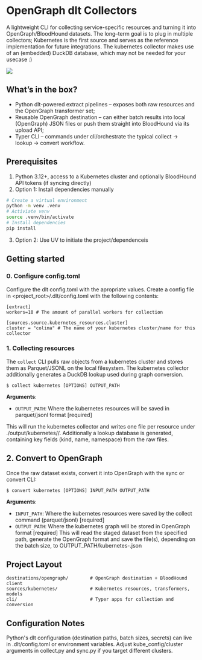 # OpenGraph dlt Collectors
A lightweight CLI for collecting service-specific resources and turning it into OpenGraph/BloodHound datasets. The long–term goal is to plug in multiple collectors; Kubernetes is the first source and serves as the reference implementation for future integrations. The kubernetes collector makes use of an (embedded) DuckDB database, which may not be needed for your usecase :) 

[<img src="https://github.com/user-attachments/assets/542d70b6-52ea-49ee-b700-447d55704982">](https://github.com/d3vzer0/OpenGraph-dlt) 


## What’s in the box?
- Python dlt-powered extract pipelines – exposes both raw resources and the OpenGraph transformer set;
- Reusable OpenGraph destination – can either batch results into local (OpenGraph) JSON files or push them straight into BloodHound via its upload API;
- Typer CLI – commands under cli/orchestrate the typical collect → lookup → convert workflow.

## Prerequisites
1. Python 3.12+, access to a Kubernetes cluster and optionally BloodHound API tokens (if syncing directly)
2. Option 1: Install dependencies manually
```bash
# Create a virtual environment
python -m venv .venv
# Activiate venv
source .venv/bin/activate
# Install dependencies
pip install
```
3. Option 2: Use UV to initiate the project/dependenceis

## Getting started
### 0. Configure config.toml
Configure the dlt config.toml with the apropriate values. Create a config file in <project_root>/.dlt/config.toml with the following contents:

```
[extract]
workers=10 # The amount of parallel workers for collection

[sources.source.kubernetes_resources.cluster]
cluster = "colima" # The name of your kubernetes cluster/name for this collector
```

### 1. Collecting resources
The `collect` CLI pulls raw objects from a kubernetes cluster and stores them as Parquet/JSONL on the local filesystem. The kubernetes collector additionally generates a DuckDB lookup used during graph conversion.

```console
$ collect kubernetes [OPTIONS] OUTPUT_PATH
```
**Arguments**:
* `OUTPUT_PATH`: Where the kubernetes resources will be saved in parquet/jsonl format [required]

This will run the kubernetes collector and writes one file per resource under ./output/kubernetes/<resource>/. Additionally a lookup database is generated, containing key fields (kind, name, namespace) from the raw files.

## 2. Convert to OpenGraph
Once the raw dataset exists, convert it into OpenGraph with the sync or convert CLI:

```console
$ convert kubernetes [OPTIONS] INPUT_PATH OUTPUT_PATH
```
**Arguments**:
* `INPUT_PATH`: Where the kubernetes resources were saved by the collect command (parquet/jsonl) [required]
* `OUTPUT_PATH`: Where the kubernetes graph will be stored in OpenGraph format [required]
This will read the staged dataset from the specified path, generate the OpenGraph format and save the file(s), depending on the batch size, to OUTPUT_PATH/kubernetes-<batch-hash>.json


## Project Layout
```
destinations/opengraph/        # OpenGraph destination + BloodHound client
sources/kubernetes/            # Kubernetes resources, transformers, models
cli/                           # Typer apps for collection and conversion
```

## Configuration Notes
Python's dlt configuration (destination paths, batch sizes, secrets) can live in .dlt/config.toml or environment variables.
Adjust kube_config/cluster arguments in collect.py and sync.py if you target different clusters.
